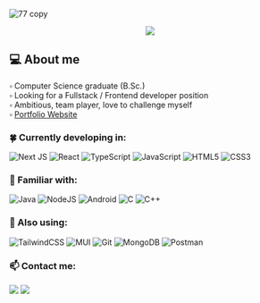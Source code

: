 ![77 copy](https://github.com/user-attachments/assets/2d55c494-6fb3-49d2-9663-aa1a2c26ce93)
<p align="center">
<img src="https://readme-typing-svg.herokuapp.com/?lines=Hello+I'm+Erez!;Welcome+To+My+GitHub!&font=Fira%20Code&color=%b4befe&center=true&width=280&height=50">
<p/>
    
## 💻 About me

▫️ Computer Science graduate (B.Sc.) <br/>
▫️ Looking for a Fullstack / Frontend developer position <br/>
▫️ Ambitious, team player, love to challenge myself<br/>
▫️ <a href="https://portfolio-phi-umber.vercel.app/">Portfolio Website</a>

<!--
![🍀 Currently developing in:](https://github-readme-tech-stack.vercel.app/api/cards?title=%F0%9F%8D%80+Currently+developing+in%3A&showBorder=false&lineCount=2&theme=bearded&hideBg=true&bg=%23161d29&badge=%231c2433&border=%231c2433&titleColor=%2322e6c5&line1=react%2Creact%2C58a6ff%3Bjavascript%2Cjavascript%2C58a6ff%3Bnext.js%2Cnext%2C58a6ff%3B&line2=typescript%2CTypescript%2C58a6ff%3Bcss3%2Ccss3%2C58a6ff%3Bhtml5%2Chtml5%2C58a6ff%3B)

![🌿 Familiar with:](https://github-readme-tech-stack.vercel.app/api/cards?title=%F0%9F%8C%BF+Familiar+with%3A&showBorder=false&lineCount=1&theme=bearded&hideBg=true&bg=%23161d29&badge=%231c2433&border=%231c2433&titleColor=%2322e6c5&line1=java%2Cjava%2C58a6ff%3Bnode.js%2Cnode.js%2C58a6ff%3Bandroid%2Candroid%2C58a6ff%3Bcs%2Cc%2C58a6ff%3Bcs%2Cc%2B%2B%2C58a6ff%3B)

![🌱 Also using:](https://github-readme-tech-stack.vercel.app/api/cards?title=%F0%9F%8C%B1+Also+using%3A&showBorder=false&lineCount=2&theme=bearded&hideBg=true&bg=%23161d29&badge=%231c2433&border=%231c2433&titleColor=%2322e6c5&line1=tailwindcss%2Ctailwindcss%2C58a6ff%3Bmui%2Cmui%2C58a6ff%3Bgit%2Cgit%2C58a6ff%3B&line2=mongodb%2Cmongodb%2C58a6ff%3Bpostman%2Cpostman%2C58a6ff%3B)

<a href="https://www.linkedin.com/in/erez-amirav/" target="blank" ><img src="https://github-readme-tech-stack.vercel.app/api/cards?title=%F0%9F%93%AB+Contact+me%3A&showBorder=false&lineCount=1&theme=bearded&hideBg=true&bg=%23161d29&badge=%231c2433&border=%231c2433&titleColor=%2322e6c5&line1=linkedin%2Clinkedin%2C58a6ff%3B" alt="📫 Contact me:" /></a>
-->
### 🍀 Currently developing in:

![Next JS](https://img.shields.io/badge/Next-black?style=for-the-badge&logo=next.js&logoColor=white) ![React](https://img.shields.io/badge/react-%2320232a.svg?style=for-the-badge&logo=react&logoColor=%2361DAFB) ![TypeScript](https://img.shields.io/badge/typescript-%23007ACC.svg?style=for-the-badge&logo=typescript&logoColor=white) ![JavaScript](https://img.shields.io/badge/javascript-%23323330.svg?style=for-the-badge&logo=javascript&logoColor=%23F7DF1E)
![HTML5](https://img.shields.io/badge/html5-%23E34F26.svg?style=for-the-badge&logo=html5&logoColor=white) ![CSS3](https://img.shields.io/badge/css3-%231572B6.svg?style=for-the-badge&logo=css3&logoColor=white) 


### 🌿 Familiar with:

![Java](https://img.shields.io/badge/java-%23ED8B00.svg?style=for-the-badge&logo=java&logoColor=white)  ![NodeJS](https://img.shields.io/badge/node.js-6DA55F?style=for-the-badge&logo=node.js&logoColor=white) ![Android](https://img.shields.io/badge/Android-3DDC84?style=for-the-badge&logo=android&logoColor=white) ![C](https://img.shields.io/badge/c-%2300599C.svg?style=for-the-badge&logo=c&logoColor=white)  ![C++](https://img.shields.io/badge/c++-%2300599C.svg?style=for-the-badge&logo=c%2B%2B&logoColor=white) 

### 🌱 Also using:

![TailwindCSS](https://img.shields.io/badge/tailwindcss-%2338B2AC.svg?style=for-the-badge&logo=tailwind-css&logoColor=white) ![MUI](https://img.shields.io/badge/MUI-%230081CB.svg?style=for-the-badge&logo=mui&logoColor=white) ![Git](https://img.shields.io/badge/git-%23F05033.svg?style=for-the-badge&logo=git&logoColor=white) ![MongoDB](https://img.shields.io/badge/MongoDB-%234ea94b.svg?style=for-the-badge&logo=mongodb&logoColor=white)
![Postman](https://img.shields.io/badge/Postman-FF6C37?style=for-the-badge&logo=postman&logoColor=white)

### 📫 Contact me:
<a href="https://www.linkedin.com/in/erez-amirav/" target="blank"><img align="center" src="https://img.shields.io/badge/linkedin-%230077B5.svg?style=for-the-badge&logo=linkedin&logoColor=white)"  /></a>  <a href="mailto:erezamirav@gmail.com" target="blank"><img align="center" src="https://img.shields.io/badge/Gmail-D14836?style=for-the-badge&logo=gmail&logoColor=white"  /></a>


<!-- <p><img align="center" src="https://github-readme-stats.vercel.app/api/top-langs?username=erezamirav&show_icons=true&theme=dracula&hide_border=true&locale=en&layout=compact" alt="erezamirav" /></p> --!>


<!-- https://ileriayo.github.io/markdown-badges/#shortcuts -->

